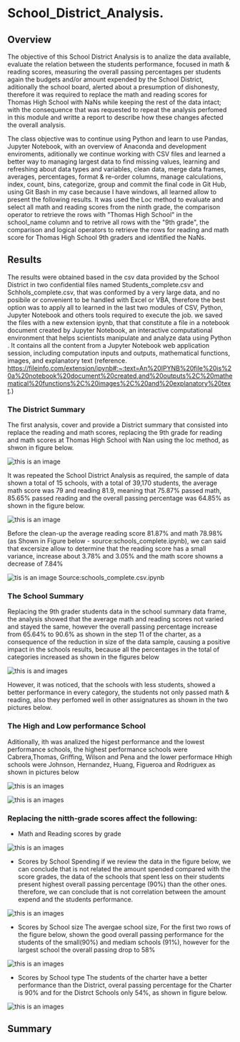 # School_District_Analysis.
##  Overview
The objective of this School District Analysis is to analize the data available, evaluate the relation between the students performance, focused in math & reading scores, measuring the  overall passing percentages per students again the budgets and/or amount expended by the School District, aditionally the school board, alerted about a presumption of dishonesty, therefore it was required to replace the math and reading scores for Thomas High School with NaNs while keeping the rest of the data intact; with the consequence that was requested to repeat the analysis perfomed in this module and writte a report to describe how these changes afected the overall analysis.

The class objective was to continue using Python and learn to use Pandas, Jupyter Notebook, with an overview of Anaconda and development enviroments, aditionally we continue working with CSV files and learned a better way to managing largest data to find missing values,  learning and refreshing about data types and variables, clean data, merge data frames, averages, percentages, format & re-order columns, manage calculations, index, count, bins, categorize, group and commit the final code in Git Hub, using Git Bash in my case because I have windows, all learned allow to present the following results. 
It was used the Loc method to evaluate and select all math and reading scores from the ninth grade, the  comparison operator to retrieve the  rows with "Thomas High School" in the school_name column and to retrive all rows with the "9th grade", the comparison and logical operators to retrieve the rows for reading and math score for Thomas High School 9th graders and identified the NaNs.
##  Results
The results were obtained based in the csv data provided by the School District in two confidential files named Students_complete.csv and Schhols_complete.csv, that was conformed by  a very large data, and no posibile or convenient to be handled with Excel or VBA, therefore the best option was to apply all to learned in the last two modules of CSV, Python, Jupyter Notebook and others tools required to execute the job. we saved the files with a new extension ipynb, that that constitute a file in a notebook document created by Jupyter Notebook, an interactive computational environment that helps scientists manipulate and analyze data using Python . It contains all the content from a Jupyter Notebook web application session, including computation inputs and outputs, mathematical functions, images, and explanatory text (reference. https://fileinfo.com/extension/ipynb#:~:text=An%20IPYNB%20file%20is%20a%20notebook%20document%20created,and%20outputs%2C%20mathematical%20functions%2C%20images%2C%20and%20explanatory%20text.)
### The District Summary
The first analysis, cover  and provide a District summary  that consisted into replace the reading and math scores, replacing the 9th grade for reading and math scores at Thomas High School with Nan using the loc method, as shwon in figure below.
  
![this is an image](https://github.com/JJF1962/School_District_Analysis.-/blob/main/Resources/Capture%209th%20grader%20with%20NaN1.PNG)  
  
It was repeated the School District Analysis as required, the sample of data shown a total of 15 schools, with a total of 39,170 students, the average math score was 79 and reading 81.9, meaning that 75.87% passed  math, 85.65% passed reading and the overall passing percentage was 64.85% as shown in the figure below.

![this is an image](https://github.com/JJF1962/School_District_Analysis.-/blob/main/Resources/Capture%20District%20Summary1.PNG)

Before the clean-up the average reading score 81.87% and math 78.98% (as Shown in Figure below - source:schools_complete.ipynb), we can said that excersize allow to determine that the reading score has a small variance, increase about 3.78% and 3.05% and  the math score showns a decrease of 7.84%

![tis is an image](https://github.com/JJF1962/School_District_Analysis.-/blob/main/Resources/Capture%20before%20clean%20up%20%20%25%20pass.PNG)
Source:schools_complete.csv.ipynb


### The School Summary
Replacing the 9th grader students data in the school summary data frame, the analysis showed that the average math and reading scores not varied and stayed the same, however the overall passing percentage increase from 65.64% to 90.6%  as shown in the step 11 of the charter, as a consequence of the reduction in size of the data sample, causing a positive impact in the schools results, because all the percentages in the total of categories increased as shown in the figures below

![this is and images](https://github.com/JJF1962/School_District_Analysis.-/blob/main/Resources/Capture%20School%20Summary%201a.PNG)

However, it was noticed, that the schools with less students, showed a better performance in every category, the students not only passed math & reading, also they perfomed well in other assignatures as shown in the two pictures below.

### The High and Low performance School
 Aditionally, ith was analized the higest performance and the lowest performance schools, the highest performance schools were Cabrera,Thomas, Griffing, Wilson and Pena         and the lower performace Hhigh schools were Johnson, Hernandez, Huang, Figueroa and Rodriguex as shown in pictures below

![this is an images](https://github.com/JJF1962/School_District_Analysis.-/blob/main/Resources/Capture.%20High%20Performance%201a.PNG)

![this is an images]()

### Replacing the nitth-grade scores affect the following:
 * Math and Reading scores by grade

![this is an images](https://github.com/JJF1962/School_District_Analysis.-/blob/main/Resources/Capture%20math%20and%20reading%20score%20by%20geade.PNG)

 
 * Scores by School Spending
if we review the data in the figure below, we can conclude that is not related the amount spended compared with the score grades, the data of the schools that spent less on their students present highest overall passing percentage (90%) than the other ones. therefore, we can conclude that is not correlation between the amount expend and the students performance.
 
![this is an images](https://github.com/JJF1962/School_District_Analysis.-/blob/main/Resources/Capture%20score%20by%20spending%201.PNG)
 

 * Scores by School size
The avergae school size, For the first two rows of the figure below, shown the good overall passing performance for  the students of the small(90%) and mediam schools (91%), however for the largest school the overall passing drop to 58%  

![this is an images](https://github.com/JJF1962/School_District_Analysis.-/blob/main/Resources/Capture%20Score%20by%20School%20size%202.PNG)

 * Scores by School type
 The students of the charter have a better performance than the District, overal passing percentage for the Charter is 90% and for the Distrct Schools only 54%, as shown in figure below.
 
![this is an images](https://github.com/JJF1962/School_District_Analysis.-/blob/main/Resources/Capture%20Score%20by%20School%20type.PNG)
 

 ## Summary

